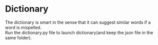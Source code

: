 # Dictionary
The dictionary is smart in the sense that it can suggest similar words if a word is mispelled.<br>Run the dictionary.py file to launch dictionary(and keep the json file in the same folder).
